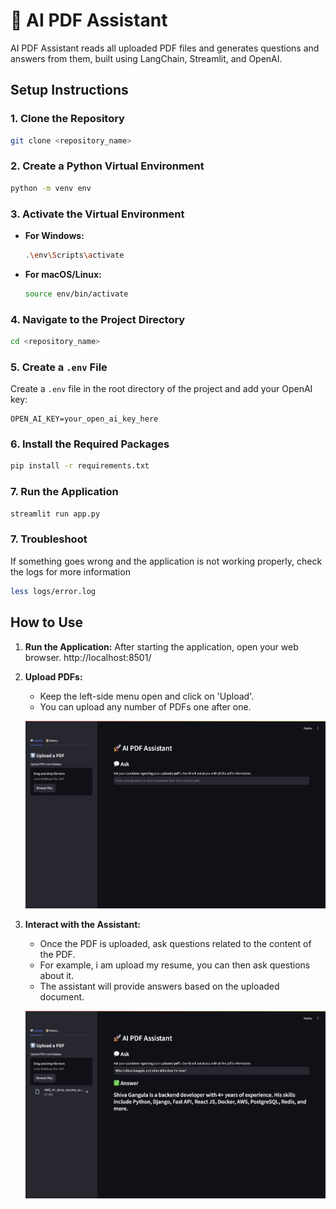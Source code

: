 
# 🚀 AI PDF Assistant

AI PDF Assistant reads all uploaded PDF files and generates questions and answers from them, built using LangChain, Streamlit, and OpenAI.


## Setup Instructions

### 1. Clone the Repository
```bash
git clone <repository_name>
```

### 2. Create a Python Virtual Environment
```bash
python -m venv env
```

### 3. Activate the Virtual Environment

- **For Windows:**
  ```bash
  .\env\Scripts\activate
  ```
- **For macOS/Linux:**
  ```bash
  source env/bin/activate
  ```

### 4. Navigate to the Project Directory
```bash
cd <repository_name>
```

### 5. Create a `.env` File
Create a `.env` file in the root directory of the project and add your OpenAI key:

```
OPEN_AI_KEY=your_open_ai_key_here
```

### 6. Install the Required Packages
```bash
pip install -r requirements.txt
```

### 7. Run the Application
```bash
streamlit run app.py
```
### 7.  Troubleshoot
If something goes wrong and the application is not working properly, check the logs for more information

```bash
less logs/error.log
```

## How to Use
1. **Run the Application:**
   After starting the application, open your web browser. http://localhost:8501/

2. **Upload PDFs:**
   - Keep the left-side menu open and click on 'Upload'. 
   - You can upload any number of PDFs one after one. 

   ![Upload PDF](docs/s1.png)

3. **Interact with the Assistant:**
   - Once the PDF is uploaded, ask questions related to the content of the PDF.
   - For example, i am upload my resume, you can then ask questions about it.
   - The assistant will provide answers based on the uploaded document.

   ![Ask Questions](docs/s2.png)

